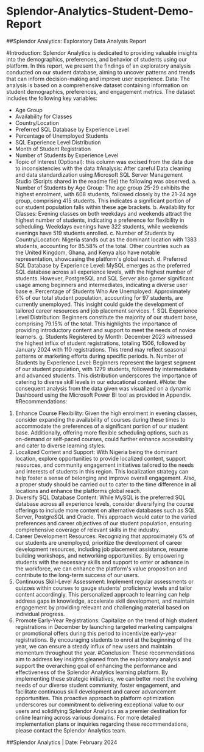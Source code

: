 # Splendor-Analytics-Student-Demo-Report
##Splendor Analytics: Exploratory Data Analysis Report

#Introduction:
Splendor Analytics is dedicated to providing valuable insights into the demographics, preferences, and behavior of students using our platform. In this report, we present the findings of an exploratory analysis conducted on our student database, aiming to uncover patterns and trends that can inform decision-making and improve user experience.
Data:
The analysis is based on a comprehensive dataset containing information on student demographics, preferences, and engagement metrics. The dataset includes the following key variables:
- Age Group
- Availability for Classes
- Country/Location
- Preferred SQL Database by Experience Level
- Percentage of Unemployed Students
- SQL Experience Level Distribution
- Month of Student Registration
- Number of Students by Experience Level
- Topic of Interest (Optional): this column was excised from the data due to inconsistencies with the data 
#Analysis:
After careful Data cleaning and data standardization using Microsoft SQL Server Management Studio (Scripts shared in the readme file) the following was observed.
a.	Number of Students by Age Group:
	The age group 25-29 exhibits the highest enrolment, with 608 students, followed closely by the 21-24 age group, comprising 415 students. This indicates a significant portion of our student population falls within these age brackets.
b.	Availability for Classes:
 	Evening classes on both weekdays and weekends attract the highest number of students, indicating a preference for flexibility in scheduling. Weekdays evenings have 322 students, while weekends evenings have 519 students enrolled.
c.	Number of Students by Country/Location:
	Nigeria stands out as the dominant location with 1383 students, accounting for 85.58% of the total. Other countries such as the United Kingdom, Ghana, and Kenya also have notable representation, showcasing the platform's global reach.
d.	Preferred SQL Database by Experience Level:
MySQL emerges as the preferred SQL database across all experience levels, with the highest number of students. However, PostgreSQL and SQL Server also garner significant usage among beginners and intermediates, indicating a diverse user base
e.	Percentage of Students Who Are Unemployed:
 	Approximately 6% of our total student population, accounting for 97 students, are currently unemployed. This insight could guide the development of tailored career resources and job placement services.
f.	SQL Experience Level Distribution:
	Beginners constitute the majority of our student base, comprising 79.15% of the total. This highlights the importance of providing introductory content and support to meet the needs of novice learners.
g.	Students Registered by Month:
 	December 2023 witnessed the highest influx of student registrations, totaling 1506, followed by January 2024 with 110 registrations. This trend may reflect seasonal patterns or marketing efforts during specific periods.
h.	Number of Students by Experience Level:
 	Beginners represent the largest segment of our student population, with 1279 students, followed by intermediates and advanced students. This distribution underscores the importance of catering to diverse skill levels in our educational content.
#Note: the consequent analysis from the data given was visualized on a dynamic Dashboard using the Microsoft Power BI tool as provided in Appendix.
#Recommendations:
1. Enhance Course Flexibility: Given the high enrolment in evening classes, consider expanding the availability of courses during these times to accommodate the preferences of a significant portion of our student base. Additionally, offering more flexible scheduling options, such as on-demand or self-paced courses, could further enhance accessibility and cater to diverse learning styles.
2. Localized Content and Support: With Nigeria being the dominant location, explore opportunities to provide localized content, support resources, and community engagement initiatives tailored to the needs and interests of students in this region. This localization strategy can help foster a sense of belonging and improve overall engagement. Also, a proper study should be carried out to cater to the time difference in all locations and enhance the platforms global reach.
3. Diversify SQL Database Content: While MySQL is the preferred SQL database across all experience levels, consider diversifying the course offerings to include more content on alternative databases such as SQL Server, PostgreSQL and Oracle. This approach would cater to the varied preferences and career objectives of our student population, ensuring comprehensive coverage of relevant skills in the industry.
4. Career Development Resources: Recognizing that approximately 6% of our students are unemployed, prioritize the development of career development resources, including job placement assistance, resume building workshops, and networking opportunities. By empowering students with the necessary skills and support to enter or advance in the workforce, we can enhance the platform's value proposition and contribute to the long-term success of our users.
5. Continuous Skill-Level Assessment: Implement regular assessments or quizzes within courses to gauge students' proficiency levels and tailor content accordingly. This personalized approach to learning can help address gaps in knowledge, accelerate skill development, and maintain engagement by providing relevant and challenging material based on individual progress.
6. Promote Early-Year Registrations: Capitalize on the trend of high student registrations in December by launching targeted marketing campaigns or promotional offers during this period to incentivize early-year registrations. By encouraging students to enrol at the beginning of the year, we can ensure a steady influx of new users and maintain momentum throughout the year.
#Conclusion:
These recommendations aim to address key insights gleaned from the exploratory analysis and support the overarching goal of enhancing the performance and effectiveness of the Splendor Analytics learning platform. By implementing these strategic initiatives, we can better meet the evolving needs of our diverse student community, foster engagement, and facilitate continuous skill development and career advancement opportunities.
This proactive approach to platform optimization underscores our commitment to delivering exceptional value to our users and solidifying Splendor Analytics as a premier destination for online learning across various domains.
For more detailed implementation plans or inquiries regarding these recommendations, please contact the Splendor Analytics team.

##Splendor Analytics | Date: February 2024
